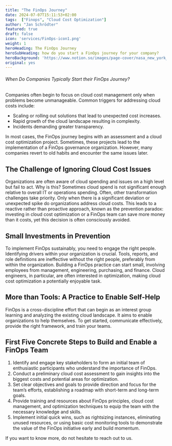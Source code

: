 ```yaml
---
title: "The FinOps Journey"
date: 2024-07-07T15:11:53+02:00
tags:  ["Finops", "Cloud Cost Optimization"]
author: "Jan Schrödter"
featured: true
draft: false
icon: 'services/FinOps-icon1.png'
weight: 1
heroHeading: The FinOps Journey
heroSubHeading: how do you start a FinOps journey for your company?
heroBackground: 'https://www.notion.so/images/page-cover/nasa_new_york_city_grid.jpg'
original: yes
---
```




###### When Do Companies Typically Start their FinOps Journey?

Companies often begin to focus on cloud cost management only when problems become unmanageable. Common triggers for addressing cloud costs include:

- Scaling or rolling out solutions that lead to unexpected cost increases.
- Rapid growth of the cloud landscape resulting in complexity.
- Incidents demanding greater transparency.

In most cases, the FinOps journey begins with an assessment and a cloud cost optimization project. Sometimes, these projects lead to the implementation of a FinOps governance organization. However, many companies revert to old habits and encounter the same issues later.

## The Challenge of Ignoring Cloud Cost Issues

Organizations are often aware of cloud spending and issues on a high level but fail to act. Why is this? Sometimes cloud spend is not significant enough relative to overall IT or operations spending. Often, other transformation challenges take priority. Only when there is a significant deviation or unexpected spike do organizations address cloud costs. This leads to a reactive rather than proactive approach, known as the prevention paradox: investing in cloud cost optimization or a FinOps team can save more money than it costs, yet this decision is often consciously avoided.

## Small Investments in Prevention

To implement FinOps sustainably, you need to engage the right people. Identifying drivers within your organization is crucial. Tools, reports, and role definitions are ineffective without the right people, preferably from within the organization. Building a FinOps practice can start small, involving employees from management, engineering, purchasing, and finance. Cloud engineers, in particular, are often interested in optimization, making cloud cost optimization a potentially enjoyable task.

## More than Tools: A Practice to Enable Self-Help

FinOps is a cross-discipline effort that can begin as an interest group learning and analyzing the existing cloud landscape. It aims to enable organizations to help themselves. To get started, communicate effectively, provide the right framework, and train your teams.

## First Five Concrete Steps to Build and Enable a FinOps Team

1. Identify and engage key stakeholders to form an initial team of enthusiastic participants who understand the importance of FinOps.
2. Conduct a preliminary cloud cost assessment to gain insights into the biggest costs and potential areas for optimization.
3. Set clear objectives and goals to provide direction and focus for the team’s efforts, establishing a roadmap with short-term and long-term goals.
4. Provide training and resources about FinOps principles, cloud cost management, and optimization techniques to equip the team with the necessary knowledge and skills.
5. Implement initial quick wins, such as rightsizing instances, eliminating unused resources, or using basic cost monitoring tools to demonstrate the value of the FinOps initiative early and build momentum.

If you want to know more, do not hesitate to reach out to us.